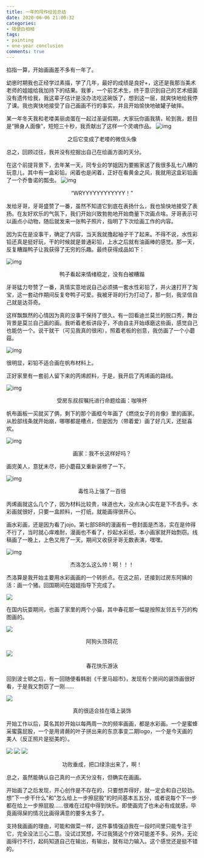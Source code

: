 ```yaml
---
title: 一年的闯作经验总结 
date: 2020-06-06 21:00:32
categories:
- 随便白相相
tags: 
- painting
- one-year conclusion
comments: true
---
```


掐指一算，开始画画差不多有一年了。

幼崽时期我也正经学过素描，学了几年，最好的成绩是良好+，这还是我那当美术老师的姐姐给我加持下的结果。我爹，一个前艺术生，终于意识到自己的艺术细菌没有遗传给我，我这辈子估计是没办法吃这碗饭了，想到这一层，就爽快地给我停了课。我也爽快地接受了自己画画不行的事实，并且开始愉快地破罐子破摔。

某一年冬天我和老喽美丽卤蛋在一起过圣诞假期，大家玩你画我猜，轮到我，题目是“狮身人面像”，短短三十秒，我贡献出了这样一个灵魂作品。
![img](<https://tva1.sinaimg.cn/large/007S8ZIlgy1gfjgo49i51j30v60tljsw.jpg>)

<center>之后它变成了老喽的微信头像</center>





总之，回顾过往，我并没有挖掘出自己在绘画方面的天分。

在这个前提背景下，去年某一天，同专业的学姐因为要搬家送了我很多乱七八糟的玩意儿，其中有一盒彩铅。闲着也是闲着，正好在看黄金之风，我就用这盒彩铅画了一个乔鲁诺的瓢虫。
![img](<https://tva1.sinaimg.cn/large/007S8ZIlgy1gfjgzinmd0j30u0140hdt.jpg>)

<center>“WRYYYYYYYYYYYY！”</center>



发给牙哥，牙哥盛赞了一番，虽然不知道它到底在表扬什么，我也愉快地接受了表扬。在友好欢乐的气氛下，我们开始兴致勃勃地开始商量下次画点啥。牙哥表示可以画点小动物，随后就发来一张鸭子照片，指明了下次绘画工作的内容。

因为实在是没事干，确定了内容，当天我就撸起袖子干了起来。不得不说，水性彩铅还真是挺好玩，干的时候就是普通彩铅，上水之后就有油画棒的感觉。那一天，反复糟蹋鸭子让我获得了无穷的乐趣。最终获得成品如下：

![img](<https://tva1.sinaimg.cn/large/007S8ZIlgy1gfjhdid7atj30u014041d.jpg>)

<center>鸭子看起来情绪稳定，没有白被糟蹋</center>



牙哥猛力夸赞了一番，真情实意地说自己必须搞一套水性彩铅了，并火速打开了淘宝，这一套动作期间反复夸鸭子可爱。我被牙哥的行为打动了，那一刻，我坚信自己就是达芬奇。

这样飘飘然的心情因为真的没事干保持了很久。有一回看迪兰莫兰的脱口秀，舞台背景是莫兰自己画的画。我听着老板讲段子，不由自主开始琢磨这些画，感觉自己也能仿一个。说干就干（可见我真的很闲），照着老板的创意，我仿画了一个小蘑菇。

![img](https://tva1.sinaimg.cn/large/007S8ZIlgy1gfjhupkzwwj30u0140n2k.jpg)

很明显，彩铅不适合画在帆布材料上。

正好家里有一套前人留下来的丙烯颜料，于是，我开启了丙烯画的路线。

![img](https://tva1.sinaimg.cn/large/007S8ZIlgy1gfji8blji4j30u0140ak4.jpg)

<center>受房东叔叔嘱托进行命题绘画：咖啡杯</center>



帆布画板一买就买了俩，剩下的那个画框今年画了《燃烧女子的肖像》里的画家。从脸部线条就开始崩，哪哪都是槽点，但是因为（带着爱）画了好几天，还挺喜欢。

![img](<https://tva1.sinaimg.cn/large/007S8ZIlgy1gfjibiejtij30u01404qq.jpg>)

<center>画家：我不长这样好吗？</center>



画完美人，意犹未尽，把小蘑菇又重新装修了一下。

![img](https://tva1.sinaimg.cn/large/007S8ZIlgy1gfjigcf9gzj30u01404qr.jpg)

<center>毒性马上强了一百倍</center>



丙烯画就这么几个了，因为材料比较贵，味道也大，没点决心实在是下不去手。水彩画就很好，只要一盒颜料，一打纸，就能画得很开心。

画水彩画，还是因为看了jojo。第七部SBR的漫画有一卷封面是杰洛，实在是帅得不行了，当时就心痒难耐，漫画也不看了，抄起水彩纸，本小画家就开始剽窃。线稿画了一晚上，上色又用了一天。期间又收获牙哥无数表演，嘿嘿。

![img](https://tva1.sinaimg.cn/large/007S8ZIlgy1gfjio9yel3j30u0140u11.jpg)

<center>杰洛怎么这么帅！啊！！！</center>



杰洛算是我开始主要用水彩画画的一个转折点。在这之前，还接到过房东阿姨的活：画一个猪。回国期间在姐姐指导下完成了。

![](https://tva1.sinaimg.cn/large/007S8ZIlgy1gfjisug3prj31400u0e83.jpg)



在国内玩耍期间，也画了家里的两个小猫，其中春花那一幅是按照友邻五千万的构图画的。

![](https://tva1.sinaimg.cn/large/007S8ZIlgy1gfjiyiehr1j31410u0hdu.jpg)

<center>阿狗头顶荷花</center>

![](https://tva1.sinaimg.cn/large/007S8ZIlgy1gfjiylk6j9j30u01407wj.jpg)

<center>春花快乐游泳</center>



回到波士顿之后，有一回随便看韩剧《千里马超市》，发现有个房间的装饰画很好看，于是我又剽窃了一刚……

![](https://tva1.sinaimg.cn/large/007S8ZIlgy1gfjj0pjn7pj31400u0hdv.jpg)

<center>真的很适合挂在墙上装饰</center>



开始工作以后，莫名其妙开始以每两周一次的频率画画，都是水彩画。一个是蜜蜂采蜜露屁股，一个是用肾蕨的叶子拼出来的东京事变二期logo，一个是今天画的美人（反正照片是挺美的）。

![](https://tva1.sinaimg.cn/large/007S8ZIlgy1gfjk422fwnj30u00midks.jpg)
![](https://tva1.sinaimg.cn/large/007S8ZIlgy1gfjjfy379jj30u0140npf.jpg)
![](https://tva1.sinaimg.cn/large/007S8ZIlgy1gfjjgx7laej30u0140u11.jpg)

<center>功败垂成，把口绿涂出来了，啊！</center>





总之，虽然能确认自己真的一点天分没有，但确实在画画。

开始画了之后发现，开心创作是不存在的，只要想弄得好，就一定会和自己较劲。想"下一步干什么"和"怎么给上一步擦屁股"的时间基本五五分，或者说每个下一步都在给上一步擦屁股……很难在过程中得到快乐。即使画完了也未必有成就感，毕竟画得屎的情况比画得满意的要多太多了。

支持我画画的理由，可能和做菜一样，这件事情强迫我在一段时间里只能专注于它，完全没法三心二意。没试过冥想，不过我猜这个疗效可能差不多。另外，无论画得行不行，起码知道自己在输出，有输出，就有动力输入。这个感觉还是挺不错的。